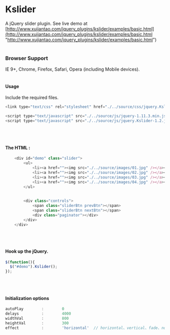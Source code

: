 # Kslider
A jQuery slider plugin. See live demo at [http://www.xujiantao.com/jquery_plugins/kslider/examples/basic.html](http://www.xujiantao.com/jquery_plugins/kslider/examples/basic.html "http://www.xujiantao.com/jquery_plugins/kslider/examples/basic.html")
<br><br>

### Browser Support
IE 9+, Chrome, Firefox, Safari, Opera (including Mobile devices).
<br><br>

#### Usage
Include the required files.
```Javascript
<link type="text/css" rel="stylesheet" href="./../source/css/jquery.Kslider.css" />

<script type="text/javascript" src="./../source/js/jquery-1.11.3.min.js"></script>
<script type="text/javascript" src="./../source/js/jquery.Kslider-1.2.js"></script>
```
<br><br>

#### The HTML :
```Javascript
	<div id="demo" class="slider">
		<ul>				
			<li><a href=""><img src="./../source/images/01.jpg" /></a></li>
			<li><a href=""><img src="./../source/images/02.jpg" /></a></li>
			<li><a href=""><img src="./../source/images/03.jpg" /></a></li>
			<li><a href=""><img src="./../source/images/04.jpg" /></a></li>
		</ul>
		
		
		<div class="controls">
			<span class="sliderBtn prevBtn"></span>
			<span class="sliderBtn nextBtn"></span>
			<div class="paginator"></div>
		</div>
	</div>
```
<br><br>

#### Hook up the jQuery.
```Javascript
$(function(){
  $("#demo").Kslider();
});
```
<br><br>

#### Initialization options
```Javascript
autoPlay        :        0
delays          :        4000
widthVal        :        800
heightVal       :        300
effect          :	     'horizontal'  // horizontal、vertical、fade、none
```
<br><br>
